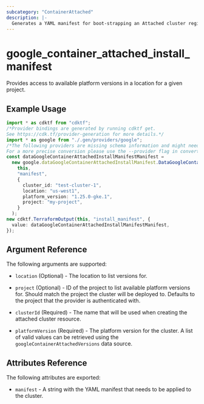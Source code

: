 ```yaml
---
subcategory: "ContainerAttached"
description: |-
  Generates a YAML manifest for boot-strapping an Attached cluster registration.
---
```


# google\_container\_attached\_install\_manifest

Provides access to available platform versions in a location for a given project.

## Example Usage

```typescript
import * as cdktf from "cdktf";
/*Provider bindings are generated by running cdktf get.
See https://cdk.tf/provider-generation for more details.*/
import * as google from "./.gen/providers/google";
/*The following providers are missing schema information and might need manual adjustments to synthesize correctly: google.
For a more precise conversion please use the --provider flag in convert.*/
const dataGoogleContainerAttachedInstallManifestManifest =
  new google.dataGoogleContainerAttachedInstallManifest.DataGoogleContainerAttachedInstallManifest(
    this,
    "manifest",
    {
      cluster_id: "test-cluster-1",
      location: "us-west1",
      platform_version: "1.25.0-gke.1",
      project: "my-project",
    }
  );
new cdktf.TerraformOutput(this, "install_manifest", {
  value: dataGoogleContainerAttachedInstallManifestManifest,
});

```

## Argument Reference

The following arguments are supported:

*   `location` (Optional) - The location to list versions for.

*   `project` (Optional) - ID of the project to list available platform versions for. Should match the project the cluster will be deployed to.
    Defaults to the project that the provider is authenticated with.

*   `clusterId` (Required) - The name that will be used when creating the attached cluster resource.

*   `platformVersion` (Required) - The platform version for the cluster. A list of valid values can be retrieved using the `googleContainerAttachedVersions` data source.

## Attributes Reference

The following attributes are exported:

* `manifest` - A string with the YAML manifest that needs to be applied to the cluster.
